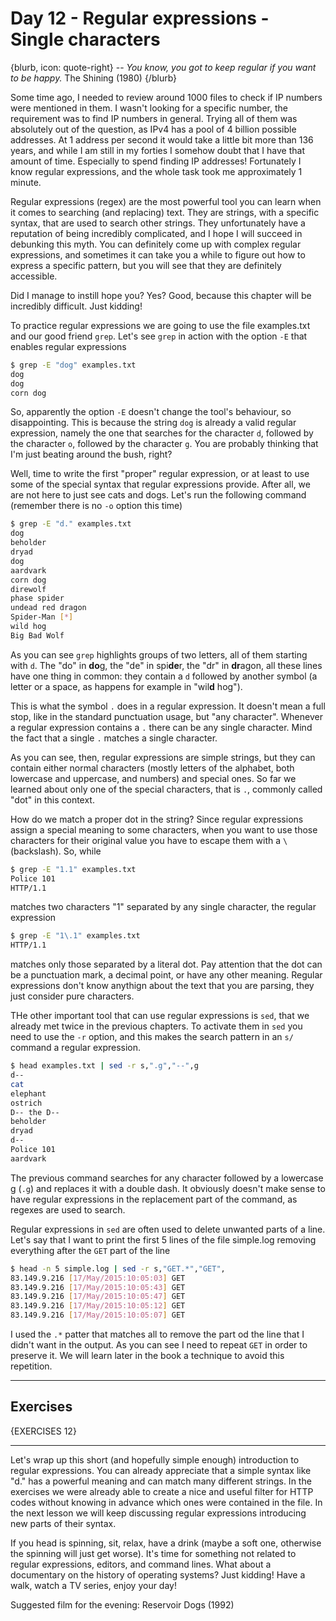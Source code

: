 # Day 12 - Regular expressions - Single characters

{blurb, icon: quote-right}
-- _You know, you got to keep regular if you want to be happy._
The Shining (1980)
{/blurb}

Some time ago, I needed to review around 1000 files to check if IP numbers were mentioned in them. I wasn't looking for a specific number, the requirement was to find IP numbers in general. Trying all of them was absolutely out of the question, as IPv4 has a pool of 4 billion possible addresses. At 1 address per second it would take a little bit more than 136 years, and while I am still in my forties I somehow doubt that I have that amount of time. Especially to spend finding IP addresses! Fortunately I know regular expressions, and the whole task took me approximately 1 minute.

Regular expressions (regex) are the most powerful tool you can learn when it comes to searching (and replacing) text. They are strings, with a specific syntax, that are used to search other strings. They unfortunately have a reputation of being incredibly complicated, and I hope I will succeed in debunking this myth. You can definitely come up with complex regular expressions, and sometimes it can take you a while to figure out how to express a specific pattern, but you will see that they are definitely accessible.

Did I manage to instill hope you? Yes? Good, because this chapter will be incredibly difficult. Just kidding!

To practice regular expressions we are going to use the file examples.txt and our good friend `grep`. Let's see `grep` in action with the option `-E` that enables regular expressions 

``` sh
$ grep -E "dog" examples.txt
dog
dog
corn dog
```

So, apparently the option `-E` doesn't change the tool's behaviour, so disappointing. This is because the string `dog` is already a valid regular expression, namely the one that searches for the character `d`, followed by the character `o`, followed by the character `g`. You are probably thinking that I'm just beating around the bush, right?

Well, time to write the first "proper" regular expression, or at least to use some of the special syntax that regular expressions provide. After all, we are not here to just see cats and dogs. Let's run the following command (remember there is no `-o` option this time)

``` sh
$ grep -E "d." examples.txt
dog
beholder
dryad
dog
aardvark
corn dog
direwolf
phase spider
undead red dragon
Spider-Man [*]
wild hog
Big Bad Wolf
```

As you can see `grep` highlights groups of two letters, all of them starting with `d`. The "do" in **do**g, the "de" in spi**de**r, the "dr" in **dr**agon, all these lines have one thing in common: they contain a `d` followed by another symbol (a letter or a space, as happens for example in "wil**d** hog").

This is what the symbol `.` does in a regular expression. It doesn't mean a full stop, like in the standard punctuation usage, but "any character". Whenever a regular expression contains a `.` there can be any single character. Mind the fact that a single `.` matches a single character.

As you can see, then, regular expressions are simple strings, but they can contain either normal characters (mostly letters of the alphabet, both lowercase and uppercase, and numbers) and special ones. So far we learned about only one of the special characters, that is `.`, commonly called "dot" in this context.

How do we match a proper dot in the string? Since regular expressions assign a special meaning to some characters, when you want to use those characters for their original value you have to escape them with a `\` (backslash). So, while

``` sh
$ grep -E "1.1" examples.txt 
Police 101
HTTP/1.1
```

matches two characters "1" separated by any single character, the regular expression

``` sh
$ grep -E "1\.1" examples.txt 
HTTP/1.1
```

matches only those separated by a literal dot. Pay attention that the dot can be a punctuation mark, a decimal point, or have any other meaning. Regular expressions don't know anythign about the text that you are parsing, they just consider pure characters.

THe other important tool that can use regular expressions is `sed`, that we already met twice in the previous chapters. To activate them in `sed` you need to use the `-r` option, and this makes the search pattern in an `s/` command a regular expression.

``` sh
$ head examples.txt | sed -r s,".g","--",g
d--
cat
elephant
ostrich
D-- the D--
beholder
dryad
d--
Police 101
aardvark
```

The previous command searches for any character followed by a lowercase g (`.g`) and replaces it with a double dash. It obviously doesn't make sense to have regular expressions in the replacement part of the command, as regexes are used to search.

Regular expressions in `sed` are often used to delete unwanted parts of a line. Let's say that I want to print the first 5 lines of the file simple.log removing everything after the `GET` part of the line

``` sh
$ head -n 5 simple.log | sed -r s,"GET.*","GET",
83.149.9.216 [17/May/2015:10:05:03] GET
83.149.9.216 [17/May/2015:10:05:43] GET
83.149.9.216 [17/May/2015:10:05:47] GET
83.149.9.216 [17/May/2015:10:05:12] GET
83.149.9.216 [17/May/2015:10:05:07] GET
```

I used the `.*` patter that matches all to remove the part od the line that I didn't want in the output. As you can see I need to repeat `GET` in order to preserve it. We will learn later in the book a technique to avoid this repetition.

* * *

## Exercises

{EXERCISES 12}

* * *

Let's wrap up this short (and hopefully simple enough) introduction to regular expressions. You can already appreciate that a simple syntax like "d." has a powerful meaning and can match many different strings. In the exercises we were already able to create a nice and useful filter for HTTP codes without knowing in advance which ones were contained in the file. In the next lesson we will keep discussing regular expressions introducing new parts of their syntax.

If you head is spinning, sit, relax, have a drink (maybe a soft one, otherwise the spinning will just get worse). It's time for something not related to regular expressions, editors, and command lines. What about a documentary on the history of operating systems? Just kidding! Have a walk, watch a TV series, enjoy your day!

Suggested film for the evening: Reservoir Dogs (1992)